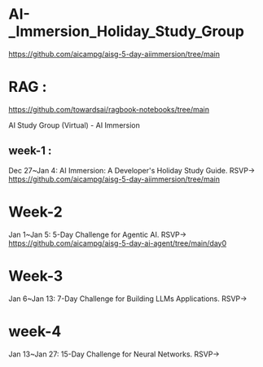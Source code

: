 # AI-_Immersion_Holiday_Study_Group

https://github.com/aicampg/aisg-5-day-aiimmersion/tree/main

# RAG :
https://github.com/towardsai/ragbook-notebooks/tree/main



AI Study Group (Virtual) - AI Immersion

## week-1 :
Dec 27~Jan 4: AI Immersion: A Developer's Holiday Study Guide. RSVP-> <br/>
https://github.com/aicampg/aisg-5-day-aiimmersion/tree/main


# Week-2
Jan 1~Jan 5: 5-Day Challenge for Agentic AI. RSVP-> <br/>
https://github.com/aicampg/aisg-5-day-ai-agent/tree/main/day0

# Week-3
Jan 6~Jan 13: 7-Day Challenge for Building LLMs Applications. RSVP->

# week-4
Jan 13~Jan 27: 15-Day Challenge for Neural Networks. RSVP->
